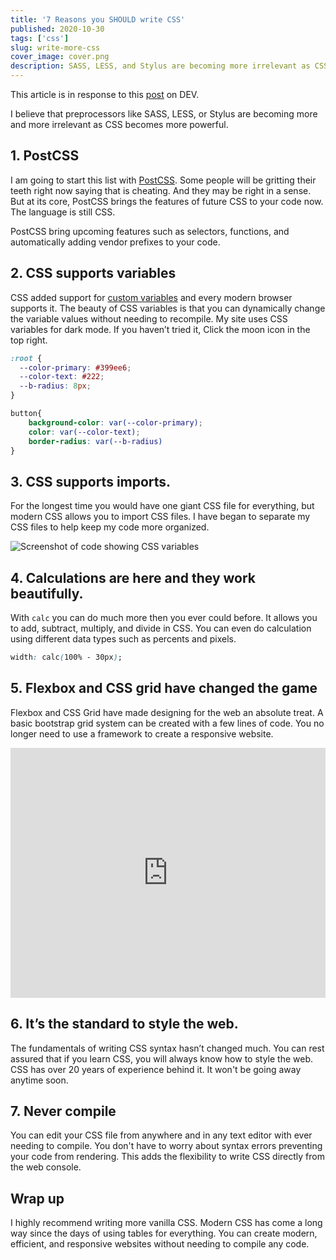 ```yaml
---
title: '7 Reasons you SHOULD write CSS'
published: 2020-10-30
tags: ['css']
slug: write-more-css
cover_image: cover.png
description: SASS, LESS, and Stylus are becoming more irrelevant as CSS becomes more powerful.
---
```


This article is in response to this [post](https://dev.to/workflo30292556/10-reasons-why-you-should-stop-writing-css-203c) on DEV.

I believe that preprocessors like SASS, LESS, or Stylus are becoming more and more irrelevant as CSS becomes more powerful.


## 1. PostCSS

I am going to start this list with [PostCSS](https://postCSS.org). Some people will be gritting their teeth right now saying that is cheating. And they may be right in a sense. But at its core, PostCSS brings the features of future CSS to your code now. The language is still CSS. 

PostCSS bring upcoming features such as selectors, functions, and automatically adding vendor prefixes to your code.

## 2. CSS supports variables 

CSS added support for [custom variables](https://developer.mozilla.org/en-US/docs/Web/CSS/Using_CSS_custom_properties) and every modern browser supports it. The beauty of CSS variables is that you can dynamically change the variable values without needing to recompile. My site uses CSS variables for dark mode. If you haven’t tried it, Click the moon icon in the top right. 


```CSS
:root {
  --color-primary: #399ee6;
  --color-text: #222;
  --b-radius: 8px;
}

button{
    background-color: var(--color-primary);
    color: var(--color-text);
    border-radius: var(--b-radius)
}

```

## 3. CSS supports imports.
For the longest time you would have one giant CSS file for everything, but modern CSS allows you to import CSS files. I have began to separate my CSS files to help keep my code more organized. 

![Screenshot of code showing CSS variables ](css-vars.png)

## 4. Calculations are here and they work beautifully. 

With `calc` you can do much more then you ever could before. It allows you to add, subtract, multiply, and divide in CSS. You can even do calculation using different data types such as percents and pixels.

```CSS
width: calc(100% - 30px);
```

## 5. Flexbox and CSS grid have changed the game

Flexbox and CSS Grid have made designing for the web an absolute treat.  A basic bootstrap grid system can be created with a few lines of code. You no longer need to use a framework to create a responsive website.

<iframe height="400" style="width: 100%;" scrolling="no" title="CSS Grid - Holy Grail 2" src="https://codepen.io/geoffgraham/embed/rjrLXB?height=338&theme-id=dark&default-tab=css,result" frameborder="no" loading="lazy" allowtransparency="true" allowfullscreen="true">
  See the Pen <a href='https://codepen.io/geoffgraham/pen/rjrLXB'>CSS Grid - Holy Grail 2</a> by Geoff Graham
  (<a href='https://codepen.io/geoffgraham'>@geoffgraham</a>) on <a href='https://codepen.io'>CodePen</a>.
</iframe>

## 6. It’s the standard to style the web. 

The fundamentals of writing CSS syntax hasn’t changed much. You can rest assured that if you learn CSS, you will always know how to style the web. CSS has over 20 years of experience behind it. It won't be going away anytime soon.



## 7. Never compile 

You can edit your CSS file from anywhere and in any text editor with ever needing to compile. You don't have to worry about syntax errors preventing your code from rendering. This adds the flexibility to write CSS directly from the web console. 



## Wrap up

I highly recommend writing more vanilla CSS. Modern CSS has come a long way since the days of using tables for everything. You can create modern, efficient, and responsive websites without needing to compile any code.  